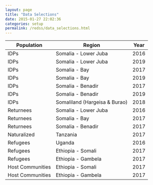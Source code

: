 ```yaml
---
layout: page
title: "Data Selections"
date: 2015-01-27 22:02:36
categories: setup
permalink: /redss/data_selections.html
---
```


| Population       | Region                        | Year |
| ---------------- | ----------------------------- | ---- |
| IDPs             | Somalia - Lower Juba          | 2016 |
| IDPs             | Somalia - Lower Juba          | 2019 |
| IDPs             | Somalia - Bay                 | 2017 |
| IDPs             | Somalia - Bay                 | 2019 |
| IDPs             | Somalia - Benadir             | 2017 |
| IDPs             | Somalia - Benadir             | 2019 |
| IDPs             | Somaliland (Hargeisa & Burao) | 2018 |
| Returnees        | Somalia - Lower Juba          | 2016 |
| Returnees        | Somalia - Bay                 | 2017 |
| Returnees        | Somalia - Benadir             | 2017 |
| Naturalized      | Tanzania                      | 2017 |
| Refugees         | Uganda                        | 2016 |
| Refugees         | Ethiopia - Somali             | 2017 |
| Refugees         | Ethiopia - Gambela            | 2017 |
| Host Communities | Ethiopia - Somali             | 2017 |
| Host Communities | Ethiopia - Gambela            | 2017 |
